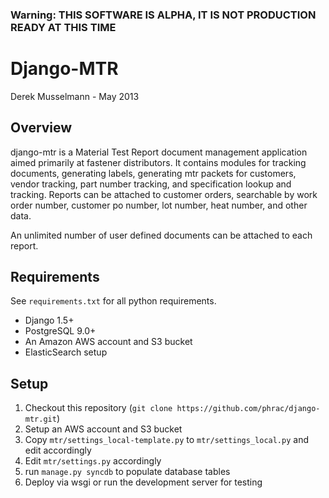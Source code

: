 ### Warning: THIS SOFTWARE IS ALPHA, IT IS NOT PRODUCTION READY AT THIS TIME

Django-MTR
==========
Derek Musselmann - May 2013

Overview
--------
django-mtr is a Material Test Report document management application aimed
primarily at fastener distributors. It contains modules for tracking documents,
generating labels, generating mtr packets for customers, vendor tracking, part
number tracking, and specification lookup and tracking. Reports can be attached
to customer orders, searchable by work order number, customer po number, lot
number, heat number, and other data.

An unlimited number of user defined documents can be attached to each report.

Requirements
------------
See ```requirements.txt``` for all python requirements.  

* Django 1.5+
* PostgreSQL 9.0+
* An Amazon AWS account and S3 bucket
* ElasticSearch setup

Setup
-----
1. Checkout this repository (```git clone https://github.com/phrac/django-mtr.git```)
2. Setup an AWS account and S3 bucket
3. Copy ```mtr/settings_local-template.py``` to ```mtr/settings_local.py``` and edit accordingly
4. Edit ```mtr/settings.py``` accordingly
5. run ```manage.py syncdb``` to populate database tables
6. Deploy via wsgi or run the development server for testing

